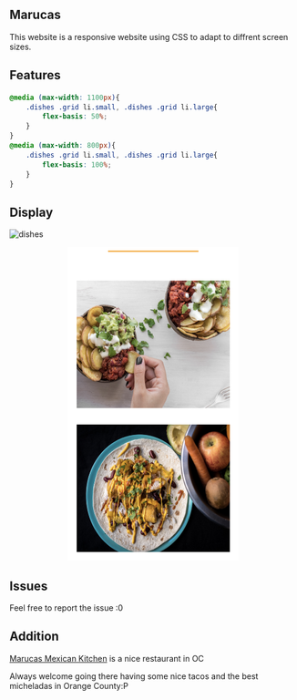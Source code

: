 ## Marucas 

This website is a responsive website using CSS to adapt to diffrent screen sizes.

## Features

```css
@media (max-width: 1100px){
    .dishes .grid li.small, .dishes .grid li.large{
        flex-basis: 50%;
    }
}
@media (max-width: 800px){
    .dishes .grid li.small, .dishes .grid li.large{
        flex-basis: 100%;
    }
}
```
  
## Display

![dishes](./img/dishes1.png)

<div align=center><img width="300" height="550" src="./img/dishes2.png"/></div>


## Issues
Feel free to report the issue :0

## Addition 
[Marucas Mexican Kitchen](https://www.yelp.com/biz/marucas-mexican-kitchen-tustin?osq=marucas) is a nice restaurant in OC

Always welcome going there having some nice tacos and the best micheladas in Orange County:P

